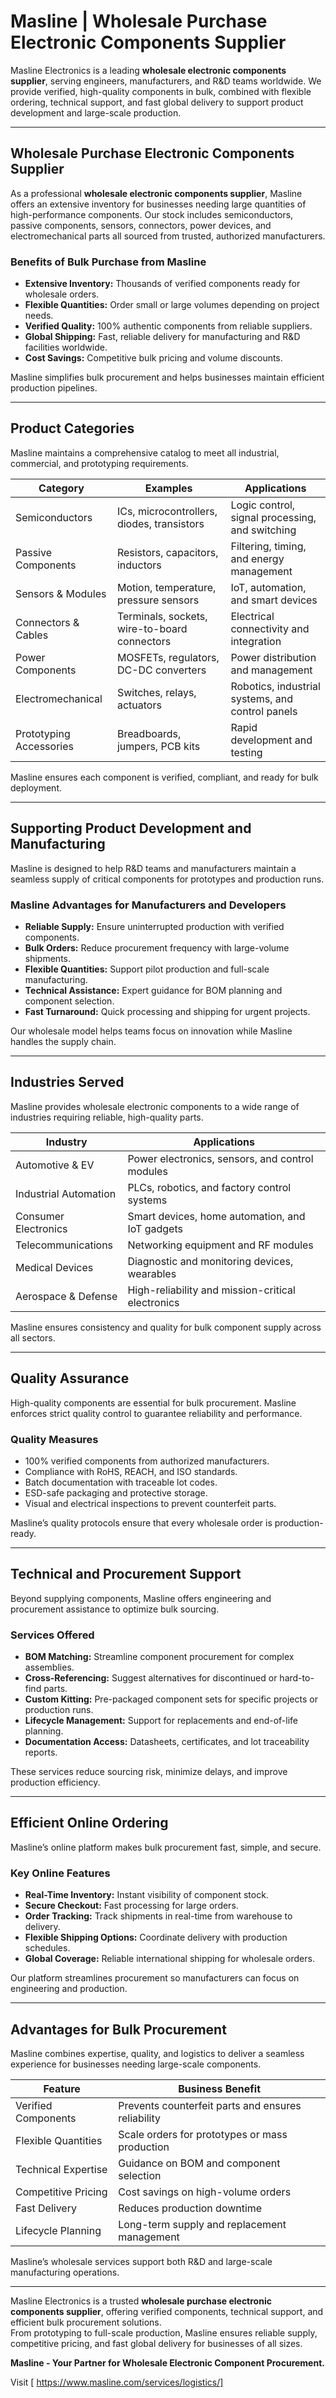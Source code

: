 # Masline | Wholesale Purchase Electronic Components Supplier

Masline Electronics is a leading **wholesale electronic components supplier**, serving engineers, manufacturers, and R&D teams worldwide. We provide verified, high-quality components in bulk, combined with flexible ordering, technical support, and fast global delivery to support product development and large-scale production.

---

## Wholesale Purchase Electronic Components Supplier

As a professional **wholesale electronic components supplier**, Masline offers an extensive inventory for businesses needing large quantities of high-performance components. Our stock includes semiconductors, passive components, sensors, connectors, power devices, and electromechanical parts all sourced from trusted, authorized manufacturers.

### **Benefits of Bulk Purchase from Masline**
- **Extensive Inventory:** Thousands of verified components ready for wholesale orders.  
- **Flexible Quantities:** Order small or large volumes depending on project needs.  
- **Verified Quality:** 100% authentic components from reliable suppliers.  
- **Global Shipping:** Fast, reliable delivery for manufacturing and R&D facilities worldwide.  
- **Cost Savings:** Competitive bulk pricing and volume discounts.  

Masline simplifies bulk procurement and helps businesses maintain efficient production pipelines.

---

## Product Categories

Masline maintains a comprehensive catalog to meet all industrial, commercial, and prototyping requirements.

| **Category** | **Examples** | **Applications** |
|---------------|---------------|-----------------|
| Semiconductors | ICs, microcontrollers, diodes, transistors | Logic control, signal processing, and switching |
| Passive Components | Resistors, capacitors, inductors | Filtering, timing, and energy management |
| Sensors & Modules | Motion, temperature, pressure sensors | IoT, automation, and smart devices |
| Connectors & Cables | Terminals, sockets, wire-to-board connectors | Electrical connectivity and integration |
| Power Components | MOSFETs, regulators, DC-DC converters | Power distribution and management |
| Electromechanical | Switches, relays, actuators | Robotics, industrial systems, and control panels |
| Prototyping Accessories | Breadboards, jumpers, PCB kits | Rapid development and testing |

Masline ensures each component is verified, compliant, and ready for bulk deployment.

---

## Supporting Product Development and Manufacturing

Masline is designed to help R&D teams and manufacturers maintain a seamless supply of critical components for prototypes and production runs.

### **Masline Advantages for Manufacturers and Developers**
- **Reliable Supply:** Ensure uninterrupted production with verified components.  
- **Bulk Orders:** Reduce procurement frequency with large-volume shipments.  
- **Flexible Quantities:** Support pilot production and full-scale manufacturing.  
- **Technical Assistance:** Expert guidance for BOM planning and component selection.  
- **Fast Turnaround:** Quick processing and shipping for urgent projects.  

Our wholesale model helps teams focus on innovation while Masline handles the supply chain.

---

## Industries Served

Masline provides wholesale electronic components to a wide range of industries requiring reliable, high-quality parts.

| **Industry** | **Applications** |
|---------------|-----------------|
| Automotive & EV | Power electronics, sensors, and control modules |
| Industrial Automation | PLCs, robotics, and factory control systems |
| Consumer Electronics | Smart devices, home automation, and IoT gadgets |
| Telecommunications | Networking equipment and RF modules |
| Medical Devices | Diagnostic and monitoring devices, wearables |
| Aerospace & Defense | High-reliability and mission-critical electronics |

Masline ensures consistency and quality for bulk component supply across all sectors.

---

## Quality Assurance

High-quality components are essential for bulk procurement. Masline enforces strict quality control to guarantee reliability and performance.

### **Quality Measures**
- 100% verified components from authorized manufacturers.  
- Compliance with RoHS, REACH, and ISO standards.  
- Batch documentation with traceable lot codes.  
- ESD-safe packaging and protective storage.  
- Visual and electrical inspections to prevent counterfeit parts.  

Masline’s quality protocols ensure that every wholesale order is production-ready.

---

## Technical and Procurement Support

Beyond supplying components, Masline offers engineering and procurement assistance to optimize bulk sourcing.

### **Services Offered**
- **BOM Matching:** Streamline component procurement for complex assemblies.  
- **Cross-Referencing:** Suggest alternatives for discontinued or hard-to-find parts.  
- **Custom Kitting:** Pre-packaged component sets for specific projects or production runs.  
- **Lifecycle Management:** Support for replacements and end-of-life planning.  
- **Documentation Access:** Datasheets, certificates, and lot traceability reports.  

These services reduce sourcing risk, minimize delays, and improve production efficiency.

---

## Efficient Online Ordering

Masline’s online platform makes bulk procurement fast, simple, and secure.

### **Key Online Features**
- **Real-Time Inventory:** Instant visibility of component stock.  
- **Secure Checkout:** Fast processing for large orders.  
- **Order Tracking:** Track shipments in real-time from warehouse to delivery.  
- **Flexible Shipping Options:** Coordinate delivery with production schedules.  
- **Global Coverage:** Reliable international shipping for wholesale orders.  

Our platform streamlines procurement so manufacturers can focus on engineering and production.

---

## Advantages for Bulk Procurement

Masline combines expertise, quality, and logistics to deliver a seamless experience for businesses needing large-scale components.

| **Feature** | **Business Benefit** |
|-------------|--------------------|
| Verified Components | Prevents counterfeit parts and ensures reliability |
| Flexible Quantities | Scale orders for prototypes or mass production |
| Technical Expertise | Guidance on BOM and component selection |
| Competitive Pricing | Cost savings on high-volume orders |
| Fast Delivery | Reduces production downtime |
| Lifecycle Planning | Long-term supply and replacement management |

Masline’s wholesale services support both R&D and large-scale manufacturing operations.

---

Masline Electronics is a trusted **wholesale purchase electronic components supplier**, offering verified components, technical support, and efficient bulk procurement solutions.  
From prototyping to full-scale production, Masline ensures reliable supply, competitive pricing, and fast global delivery for businesses of all sizes.  

**Masline - Your Partner for Wholesale Electronic Component Procurement.**

Visit [ https://www.masline.com/services/logistics/]
